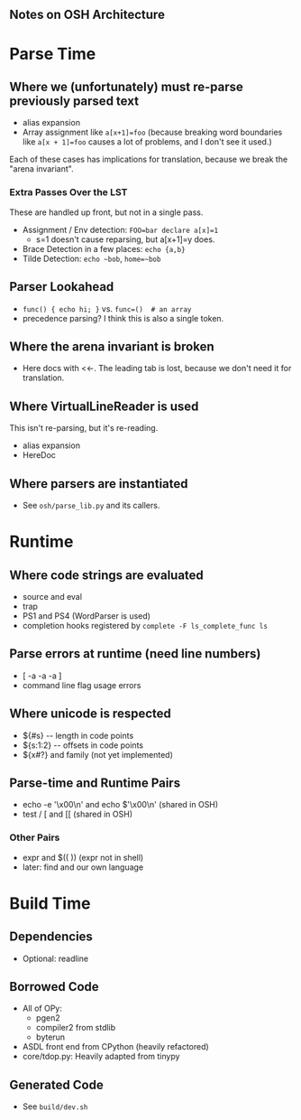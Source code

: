 Notes on OSH Architecture
-------------------------

# Parse Time

## Where we (unfortunately) must re-parse previously parsed text

- alias expansion
- Array assignment like `a[x+1]=foo` (because breaking word boundaries like
  `a[x + 1]=foo` causes a lot of problems, and I don't see it used.)

Each of these cases has implications for translation, because we break the
"arena invariant".

### Extra Passes Over the LST

These are handled up front, but not in a single pass.

- Assignment / Env detection: `FOO=bar declare a[x]=1`
  - s=1 doesn't cause reparsing, but a[x+1]=y does.
- Brace Detection in a few places: `echo {a,b}`
- Tilde Detection: `echo ~bob`, `home=~bob`

## Parser Lookahead

- `func() { echo hi; }` vs.  `func=()  # an array`
- precedence parsing?  I think this is also a single token.

## Where the arena invariant is broken

- Here docs with <<-.  The leading tab is lost, because we don't need it for
  translation.

## Where VirtualLineReader is used

This isn't re-parsing, but it's re-reading.

- alias expansion
- HereDoc

## Where parsers are instantiated

- See `osh/parse_lib.py` and its callers.

# Runtime

## Where code strings are evaluated

- source and eval
- trap
- PS1 and PS4 (WordParser is used)
- completion hooks registered by `complete -F ls_complete_func ls`

## Parse errors at runtime (need line numbers)

- [ -a -a -a ]
- command line flag usage errors

## Where unicode is respected

- ${#s} -- length in code points
- ${s:1:2} -- offsets in code points
- ${x#?} and family (not yet implemented)

## Parse-time and Runtime Pairs

- echo -e '\x00\n' and echo $'\x00\n' (shared in OSH)
- test / [ and [[ (shared in OSH)

### Other Pairs

- expr and $(( )) (expr not in shell)
- later: find and our own language

# Build Time

## Dependencies

- Optional: readline

## Borrowed Code

- All of OPy:
  - pgen2
  - compiler2 from stdlib
  - byterun
- ASDL front end from CPython (heavily refactored)
- core/tdop.py: Heavily adapted from tinypy

## Generated Code

- See `build/dev.sh`

